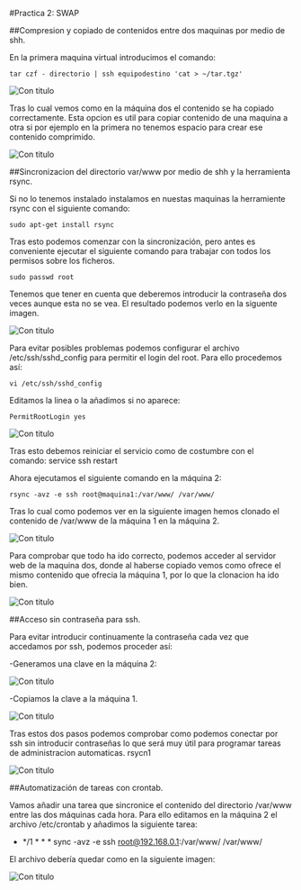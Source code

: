 #Practica 2: SWAP

##Compresion y copiado de contenidos entre dos maquinas por medio de shh.

En la primera maquina virtual introducimos el comando:

    tar czf - directorio | ssh equipodestino 'cat > ~/tar.tgz'

![Con titulo](https://github.com/joseangeldiazg/SWAP_ugr/blob/master/pantallazosSWAP2/ssh1.png "En la maquina 1")

Tras lo cual vemos como en la máquina dos el contenido se ha copiado correctamente. Esta opcion es util para copiar contenido de una maquina a otra si por ejemplo en la primera no tenemos espacio para crear ese contenido comprimido. 

![Con titulo](https://github.com/joseangeldiazg/SWAP_ugr/blob/master/pantallazosSWAP2/ssh2.png "En la maquina 2")


##Sincronizacion del directorio var/www por medio de shh y la herramienta rsync. 

Si no lo tenemos instalado instalamos en nuestas maquinas la herramiente rsync con el siguiente comando:
    
    sudo apt-get install rsync

Tras esto podemos comenzar con la sincronización, pero antes es conveniente ejecutar el siguiente comando para trabajar con todos los permisos sobre los ficheros. 

    sudo passwd root

Tenemos que tener en cuenta que deberemos introducir la contraseña dos veces aunque esta no se vea. El resultado podemos verlo en la siguente imagen.  

![Con titulo](https://github.com/joseangeldiazg/SWAP_ugr/blob/master/pantallazosSWAP2/root1.png "Ejecucion del comando sudo passwd root en la máquina 2")

Para evitar posibles problemas podemos configurar el archivo /etc/ssh/sshd_config para permitir el login del root. Para ello procedemos así:

    vi /etc/ssh/sshd_config

Editamos la linea  o la añadimos si no aparece:

    PermitRootLogin yes 

![Con titulo](https://github.com/joseangeldiazg/SWAP_ugr/blob/master/pantallazosSWAP2/root2.png "Modificacion del parametro PermitRootLogin en la máquina 1")

Tras esto debemos reiniciar el servicio como de costumbre con el comando: service ssh restart

Ahora ejecutamos el siguiente comando en la máquina 2:

    rsync -avz -e ssh root@maquina1:/var/www/ /var/www/

Tras lo cual como podemos ver en la siguiente imagen hemos clonado el contenido de /var/www de la máquina 1 en la máquina 2.

![Con titulo](https://github.com/joseangeldiazg/SWAP_ugr/blob/master/pantallazosSWAP2/rsync1.png "Ejecucion srycn en máquina 2")


Para comprobar que todo ha ido correcto, podemos acceder al servidor web de la maquina dos, donde al haberse copiado vemos como ofrece el mismo contenido que ofrecia la máquina 1, por lo que la clonacion ha ido bien. 


![Con titulo](https://github.com/joseangeldiazg/SWAP_ugr/blob/master/pantallazosSWAP2/rsync2.png "Comprobacion rsync")


##Acceso sin contraseña para ssh. 

Para evitar introducir continuamente la contraseña cada vez que accedamos por ssh, podemos proceder así:

-Generamos una clave en la máquina 2:

![Con titulo](https://github.com/joseangeldiazg/SWAP_ugr/blob/master/pantallazosSWAP2/key1.png "Creacion de la clave en la máquina 2")


-Copiamos la clave a la máquina 1. 

![Con titulo](https://github.com/joseangeldiazg/SWAP_ugr/blob/master/pantallazosSWAP2/key2.png "Copiado de la clave en la máquina 1")

Tras estos dos pasos podemos comprobar como podemos conectar por ssh sin introducir contraseñas lo que será muy útil para programar tareas de administracion automaticas. rsycn1

![Con titulo](https://github.com/joseangeldiazg/SWAP_ugr/blob/master/pantallazosSWAP2/key3.png "Conexion sin pass por ssh")


##Automatización de tareas con crontab. 

Vamos añadir una tarea que sincronice el contenido del directorio /var/www entre las dos máquinas cada hora. Para ello editamos en la máquina 2 el archivo /etc/crontab y añadimos la siguiente tarea:

* */1 * * * sync -avz -e ssh root@192.168.0.1:/var/www/ /var/www/

El archivo debería quedar como en la siguiente imagen:


![Con titulo](https://github.com/joseangeldiazg/SWAP_ugr/blob/master/pantallazosSWAP2/cron1.png "Configuracion de tareas automaticas con crontab")















    


